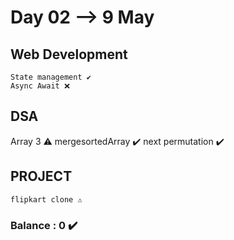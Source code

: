# Day 02 --> 9 May 

## Web Development
    State management ✔️
    Async Await ❌
## DSA
   Array 3 ⚠️
   mergesortedArray ✔️
   next permutation ✔️
 
## PROJECT
    flipkart clone ⚠️
   


### Balance : 0 ✔️